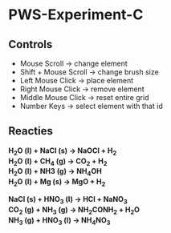 # PWS-Experiment-C

## Controls

- Mouse Scroll &rarr; change element
- Shift + Mouse Scroll &rarr; change brush size
- Left Mouse Click &rarr; place element
- Right Mouse Click &rarr; remove element
- Middle Mouse Click &rarr; reset entire grid
- Number Keys &rarr; select element with that id

## Reacties

**H<sub>2</sub>O (l) + NaCl (s) &rarr; NaOCl + H<sub>2</sub>** <br />
**H<sub>2</sub>O (l) + CH<sub>4</sub> (g) &rarr; CO<sub>2</sub> + H<sub>2</sub>** <br />
**H<sub>2</sub>O (l) + NH3 (g) &rarr; NH<sub>4</sub>OH** <br />
**H<sub>2</sub>O (l) + Mg (s) &rarr; MgO + H<sub>2</sub>** <br />

**NaCl (s) + HNO<sub>3</sub> (l) &rarr; HCl + NaNO<sub>3</sub>** <br />
**CO<sub>2</sub> (g) + NH<sub>3</sub> (g) &rarr; NH<sub>2</sub>CONH<sub>2</sub> + H<sub>2</sub>O** <br />
**NH<sub>3</sub> (g) + HNO<sub>3</sub> (l) &rarr; NH<sub>4</sub>NO<sub>3</sub>** <br />
